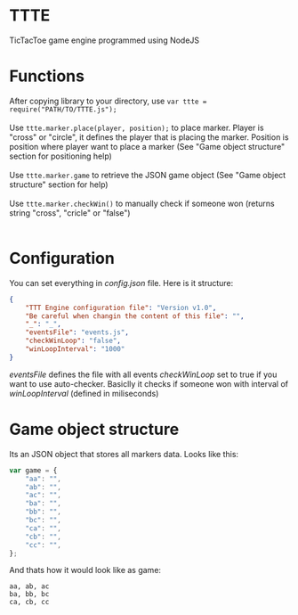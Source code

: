 # TTTE
TicTacToe game engine programmed using NodeJS


# Functions
After copying library to your directory, use `var ttte = require("PATH/TO/TTTE.js");`<br/><br/>
Use `ttte.marker.place(player, position);` to place marker. Player is "cross" or "circle", it defines the player that is placing the marker. Position is position where player want to place a marker (See "Game object structure" section for positioning help)<br/><br/>
Use `ttte.marker.game` to retrieve the JSON game object (See "Game object structure" section for help)<br/><br/>
Use `ttte.marker.checkWin()` to manually check if someone won (returns string "cross", "cricle" or "false")<br/><br/>
# Configuration
You can set everything in *config.json* file. Here is it structure:
```json
{
	"TTT Engine configuration file": "Version v1.0",
	"Be careful when changin the content of this file": "",
	"_": "_",
	"eventsFile": "events.js",
	"checkWinLoop": "false",
	"winLoopInterval": "1000"
}
```
*eventsFile* defines the file with all events
*checkWinLoop* set to true if you want to use auto-checker. Basiclly it checks if someone won with interval of *winLoopInterval* (defined in miliseconds)

# Game object structure
Its an JSON object that stores all markers data. Looks like this:
```js
var game = {
	"aa": "",
	"ab": "",
	"ac": "",
	"ba": "",
	"bb": "",
	"bc": "",
	"ca": "",
	"cb": "",
	"cc": "",
};
```
And thats how it would look like as game:
```
aa, ab, ac
ba, bb, bc
ca, cb, cc
```
